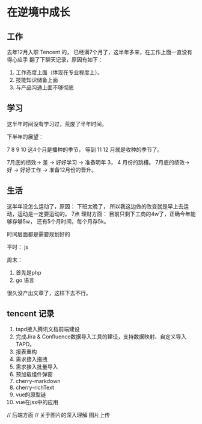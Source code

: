 # 在逆境中成长

## 工作
  去年12月入职 Tencent 的， 已经满7个月了，这半年多来，在工作上面一直没有得心应手
  翻了下聊天记录，原因有如下：

  1. 工作态度上面（体现在专业程度上）。
  2. 技能知识储备上面
  3. 与产品沟通上面不够彻底

## 学习 
  这半年时间没有学习过，荒废了半年时间。

  下半年的展望：

  7 8 9 10 这4个月是播种的季节， 等到 11 12 月就是收种的季节了。

  7月底的绩效-> 差 -> 好好学习 -> 准备明年 3， 4 月份的跳槽。
  7月底的绩效-> 好 -> 好好工作 -> 准备12月份的晋升。


## 生活
  这半年没怎么运动了，原因： 下班太晚了， 所以我这边做的改变就是早上去运动，运动是一定要运动的。 7点
  理财方面： 目前只剩下工商的4w了，正确今年能够存够5w， 还有5个月时间，每个月存5k。

时间层面都是需要规划好的

平时：
js

周末：
1. 首先是php
2. go 语言 


很久没产出文章了，这样下去不行。

## tencent 记录

1. tapd接入腾讯文档前端建设
2. 完成Jira & Confluence数据导入工具的建设，支持数据映射、自定义导入TAPD。
3. 报表重构
4. 需求接入拖拽
5. 需求接入批量导入
6. 预加载组件弹窗
7. cherry-markdown
9. cherry-richText
10.  vue的原型链
11. vue在jsx中的应用


// 后端方面
// 关于图片的深入理解  图片上传 






